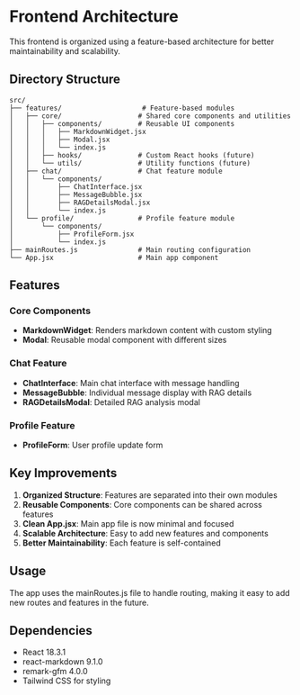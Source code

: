 # Frontend Architecture

This frontend is organized using a feature-based architecture for better maintainability and scalability.

## Directory Structure

```
src/
├── features/                    # Feature-based modules
│   ├── core/                   # Shared core components and utilities
│   │   ├── components/         # Reusable UI components
│   │   │   ├── MarkdownWidget.jsx
│   │   │   ├── Modal.jsx
│   │   │   └── index.js
│   │   ├── hooks/              # Custom React hooks (future)
│   │   └── utils/              # Utility functions (future)
│   ├── chat/                   # Chat feature module
│   │   └── components/
│   │       ├── ChatInterface.jsx
│   │       ├── MessageBubble.jsx
│   │       ├── RAGDetailsModal.jsx
│   │       └── index.js
│   └── profile/                # Profile feature module
│       └── components/
│           ├── ProfileForm.jsx
│           └── index.js
├── mainRoutes.js               # Main routing configuration
└── App.jsx                     # Main app component
```

## Features

### Core Components
- **MarkdownWidget**: Renders markdown content with custom styling
- **Modal**: Reusable modal component with different sizes

### Chat Feature
- **ChatInterface**: Main chat interface with message handling
- **MessageBubble**: Individual message display with RAG details
- **RAGDetailsModal**: Detailed RAG analysis modal

### Profile Feature
- **ProfileForm**: User profile update form

## Key Improvements

1. **Organized Structure**: Features are separated into their own modules
2. **Reusable Components**: Core components can be shared across features
3. **Clean App.jsx**: Main app file is now minimal and focused
4. **Scalable Architecture**: Easy to add new features and components
5. **Better Maintainability**: Each feature is self-contained

## Usage

The app uses the mainRoutes.js file to handle routing, making it easy to add new routes and features in the future.

## Dependencies

- React 18.3.1
- react-markdown 9.1.0
- remark-gfm 4.0.0
- Tailwind CSS for styling
